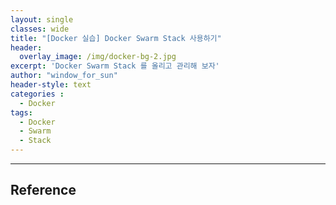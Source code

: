 ```yaml
--- 
layout: single
classes: wide
title: "[Docker 실습] Docker Swarm Stack 사용하기"
header:
  overlay_image: /img/docker-bg-2.jpg
excerpt: 'Docker Swarm Stack 를 올리고 관리해 보자'
author: "window_for_sun"
header-style: text
categories :
  - Docker
tags:
  - Docker
  - Swarm
  - Stack
---  
```






---
## Reference

	